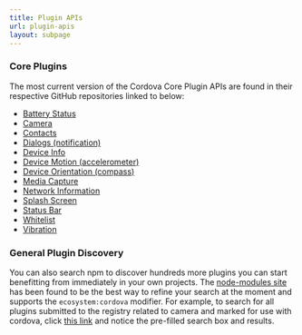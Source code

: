 ```yaml
---
title: Plugin APIs
url: plugin-apis
layout: subpage
---
```


### Core Plugins
   The most current version of the Cordova Core Plugin APIs are found in their respective GitHub repositories linked to below:

  - [Battery Status](https://github.com/apache/cordova-plugin-battery-status)
  - [Camera](https://github.com/apache/cordova-plugin-camera)
  - [Contacts](https://github.com/apache/cordova-plugin-contacts)
  - [Dialogs (notification)](https://github.com/apache/cordova-plugin-dialogs)
  - [Device Info](https://github.com/apache/cordova-plugin-device)  
  - [Device Motion (accelerometer)](https://github.com/apache/cordova-plugin-device-motion)  
  - [Device Orientation (compass)](https://github.com/apache/cordova-plugin-device-orientation)  
  - [Media Capture](https://github.com/apache/cordova-plugin-media-capture)
  - [Network Information](https://github.com/apache/cordova-plugin-network-information)
  - [Splash Screen](https://github.com/apache/cordova-plugin-splashscreen)
  - [Status Bar](https://github.com/apache/cordova-plugin-statusbar)
  - [Whitelist](https://github.com/apache/cordova-plugin-whitelist)
  - [Vibration](https://github.com/apache/cordova-plugin-vibration)
  
### General Plugin Discovery 
You can also search npm to discover hundreds more plugins you can start benefitting from immediately in your own projects. The 
[node-modules site](http://node-modules.com) has been found to be the best way to refine your search at the moment and supports the
`ecosystem:cordova` modifier. For example, to search for all plugins submitted to the registry related to camera and marked for use with cordova, 
click [this link](http://node-modules.com/search?u=cordova&q=camera+ecosystem%3Acordova) and notice the pre-filled search box and results. 
 
 
    

  
